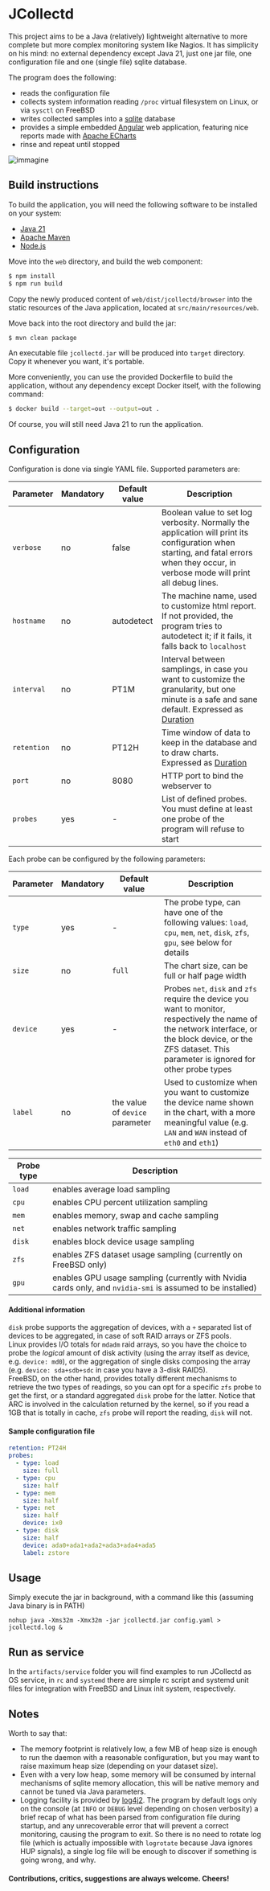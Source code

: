 # JCollectd

This project aims to be a Java (relatively) lightweight alternative to more complete but more complex monitoring system like Nagios.
It has simplicity on his mind: no external dependency except Java 21, just one jar file, one configuration file and one (single file) sqlite database.

The program does the following:

* reads the configuration file
* collects system information reading `/proc` virtual filesystem on Linux, or via `sysctl` on FreeBSD
* writes collected samples into a [sqlite](https://www.sqlite.org/) database
* provides a simple embedded [Angular](https://angular.io/) web application, featuring nice reports made with [Apache ECharts](https://echarts.apache.org/en/index.html)
* rinse and repeat until stopped

![immagine](https://github.com/GilGalaad/JCollectd/assets/18036990/aab938f3-31c2-4343-86fa-1c24e3848d4e)

## Build instructions
To build the application, you will need the following software to be installed on your system:

* [Java 21](https://adoptium.net/temurin/)
* [Apache Maven](https://maven.apache.org/)
* [Node.js](https://nodejs.org/)

Move into the `web` directory, and build the web component:

```bash
$ npm install
$ npm run build
```

Copy the newly produced content of `web/dist/jcollectd/browser` into the static resources of the Java application, located at `src/main/resources/web`.

Move back into the root directory and build the jar:

```bash
$ mvn clean package
```

An executable file `jcollectd.jar` will be produced into `target` directory. Copy it whenever you want, it's portable.

More conveniently, you can use the provided Dockerfile to build the application, without any dependency except Docker itself, with the following command:

```bash
$ docker build --target=out --output=out .
```

Of course, you will still need Java 21 to run the application.

## Configuration

Configuration is done via single YAML file.
Supported parameters are:

| Parameter   | Mandatory | Default value | Description                                                                                                                                                                                                                                                                       |
|-------------|-----------|---------------|-----------------------------------------------------------------------------------------------------------------------------------------------------------------------------------------------------------------------------------------------------------------------------------|
| `verbose`   | no        | false         | Boolean value to set log verbosity. Normally the application will print its configuration when starting, and fatal errors when they occur, in verbose mode will print all debug lines.                                                                                            |
| `hostname`  | no        | autodetect    | The machine name, used to customize html report. If not provided, the program tries to autodetect it; if it fails, it falls back to `localhost`                                                                                                                                   |
| `interval`  | no        | PT1M          | Interval between samplings, in case you want to customize the granularity, but one minute is a safe and sane default. Expressed as [Duration](https://docs.oracle.com/en%2Fjava%2Fjavase%2F21%2Fdocs%2Fapi%2F%2F/java.base/java/time/Duration.html#parse(java.lang.CharSequence)) |
| `retention` | no        | PT12H         | Time window of data to keep in the database and to draw charts. Expressed as [Duration](https://docs.oracle.com/en%2Fjava%2Fjavase%2F21%2Fdocs%2Fapi%2F%2F/java.base/java/time/Duration.html#parse(java.lang.CharSequence))                                                       |
| `port`      | no        | 8080          | HTTP port to bind the webserver to                                                                                                                                                                                                                                                |
| `probes`    | yes       | -             | List of defined probes. You must define at least one probe of the program will refuse to start                                                                                                                                                                                    |

Each probe can be configured by the following parameters:

| Parameter | Mandatory | Default value                   | Description                                                                                                                                                                                                     |
|-----------|-----------|---------------------------------|-----------------------------------------------------------------------------------------------------------------------------------------------------------------------------------------------------------------|
| `type`    | yes       | -                               | The probe type, can have one of the following values: `load`, `cpu`, `mem`, `net`, `disk`, `zfs`, `gpu`, see below for details                                                                                  |
| `size`    | no        | `full`                          | The chart size, can be full or half page width                                                                                                                                                                  |
| `device`  | yes       | -                               | Probes `net`, `disk` and `zfs` require the device you want to monitor, respectively the name of the network interface, or the block device, or the ZFS dataset. This parameter is ignored for other probe types |
| `label`   | no        | the value of `device` parameter | Used to customize when you want to customize the device name shown in the chart, with a more meaningful value (e.g. `LAN` and `WAN` instead of `eth0` and `eth1`)                                               |

| Probe type | Description                                                                                                |
|------------|------------------------------------------------------------------------------------------------------------|
| `load`     | enables average load sampling                                                                              |
| `cpu`      | enables CPU percent utilization sampling                                                                   |
| `mem`      | enables memory, swap and cache sampling                                                                    |
| `net`      | enables network traffic sampling                                                                           |
| `disk`     | enables block device usage sampling                                                                        |
| `zfs`      | enables ZFS dataset usage sampling (currently on FreeBSD only)                                             |
| `gpu`      | enables GPU usage sampling (currently with Nvidia cards only, and `nvidia-smi` is assumed to be installed) |

#### Additional information

`disk` probe supports the aggregation of devices, with a `+` separated list of devices to be aggregated, in case of soft RAID arrays or ZFS pools.\
Linux provides I/O totals for `mdadm` raid arrays, so you have the choice to probe the *logical* amount of disk activity (using the array itself as device, e.g. `device: md0`), or the aggregation of single disks composing the array (e.g. `device: sda+sdb+sdc` in case you have a 3-disk RAID5).\
FreeBSD, on the other hand, provides totally different mechanisms to retrieve the two types of readings, so you can opt for a specific `zfs` probe to get the first, or a standard aggregated `disk` probe for the latter. Notice that ARC is involved in the calculation returned by the kernel, so if you read a 1GB that is totally in cache, `zfs` probe will report the reading, `disk` will not.

#### Sample configuration file

```yaml
retention: PT24H
probes:
  - type: load
    size: full
  - type: cpu
    size: half
  - type: mem
    size: half
  - type: net
    size: half
    device: ix0
  - type: disk
    size: half
    device: ada0+ada1+ada2+ada3+ada4+ada5
    label: zstore
```

## Usage

Simply execute the jar in background, with a command like this (assuming Java binary is in PATH)

```
nohup java -Xms32m -Xmx32m -jar jcollectd.jar config.yaml > jcollectd.log &
```

## Run as service

In the `artifacts/service` folder you will find examples to run JCollectd as OS service, in `rc` and `systemd` there are simple rc script and systemd unit files for integration with FreeBSD and Linux init system, respectively.

## Notes

Worth to say that:

* The memory footprint is relatively low, a few MB of heap size is enough to run the daemon with a reasonable configuration, but you may want to raise maximum heap size (depending on your dataset size).
* Even with a very low heap, some memory will be consumed by internal mechanisms of sqlite memory allocation, this will be native memory and cannot be tuned via Java parameters.
* Logging facility is provided by [log4j2](https://logging.apache.org/log4j/2.x/). The program by default logs only on the console (at `INFO` or `DEBUG` level depending on chosen verbosity) a brief recap of what has been parsed from configuration file during startup, and any unrecoverable error that will prevent a correct monitoring, causing the program to exit. So there is no need to rotate log file (which is actually impossible with `logrotate` because Java ignores HUP signals), a single log file will be enough to discover if something is going wrong, and why.

#### Contributions, critics, suggestions are always welcome. Cheers!
